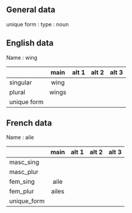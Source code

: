 ## General data

unique form :
type : noun

## English data

Name : wing

|             | main  | alt 1 | alt 2 | alt 3 |
| :---------- | :---: | :---: | :---: | ----- |
| singular    | wing  |       |       |       |
| plural      | wings |       |       |       |
| unique form |       |       |       |       |

## French data

Name : aile

|             | main  | alt 1 | alt 2 | alt 3 |
| :---------- | :---: | :---: | :---: | :---: |
| masc_sing   |       |       |       |       |
| masc_plur   |       |       |       |       |
| fem_sing    | aile  |       |       |       |
| fem_plur    | ailes |       |       |       |
| unique_form |       |       |       |       |


